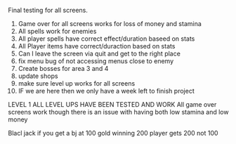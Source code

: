 Final testing for all screens.

1) Game over for all screens works for loss of money and stamina
2) All spells work for enemies
3) All player spells have correct effect/duration baseed on stats
4) All Player items have correct/duraction based on stats
5) Can I leave the screen via quit and get to the right place
6) fix menu bug of not accessing menus close to enemy
7) Create bosses for area 3 and 4
8) update shops
9) make sure level up works for all screens
10) IF we are here then we only have a week left to finish project

LEVEL 1
ALL LEVEL UPS HAVE BEEN TESTED AND WORK
All game over screens work though there is an issue with having both low stamina and low money

Blacl jack if you get a bj at 100 gold winning 200 player gets 200 not 100
